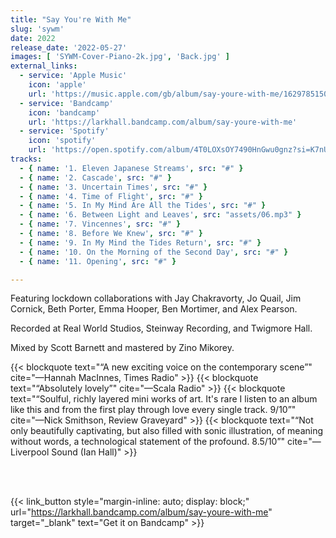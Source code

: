 ```yaml
---
title: "Say You're With Me"
slug: 'sywm'
date: 2022
release_date: '2022-05-27'
images: [ 'SYWM-Cover-Piano-2k.jpg', 'Back.jpg' ]
external_links:
  - service: 'Apple Music'
    icon: 'apple'
    url: 'https://music.apple.com/gb/album/say-youre-with-me/1629785150'
  - service: 'Bandcamp'
    icon: 'bandcamp'
    url: 'https://larkhall.bandcamp.com/album/say-youre-with-me'
  - service: 'Spotify'
    icon: 'spotify'
    url: 'https://open.spotify.com/album/4T0LOXsOY7490HnGwu0gnz?si=K7nU3ZDpTbybOVDe6Sv25Q'
tracks:
  - { name: '1. Eleven Japanese Streams', src: "#" }
  - { name: '2. Cascade', src: "#" }
  - { name: '3. Uncertain Times', src: "#" }
  - { name: '4. Time of Flight', src: "#" }
  - { name: '5. In My Mind Are All the Tides', src: "#" }
  - { name: '6. Between Light and Leaves', src: "assets/06.mp3" }
  - { name: '7. Vincennes', src: "#" }
  - { name: '8. Before We Knew', src: "#" }
  - { name: '9. In My Mind the Tides Return', src: "#" }
  - { name: '10. On the Morning of the Second Day', src: "#" }
  - { name: '11. Opening', src: "#" }

---
```


Featuring lockdown collaborations with Jay Chakravorty, Jo Quail, Jim Cornick, Beth Porter, Emma Hooper, Ben Mortimer, and Alex Pearson. 

Recorded at Real World Studios, Steinway Recording, and Twigmore Hall. 

Mixed by Scott Barnett and mastered by Zino Mikorey.

{{< blockquote text="“A new exciting voice on the contemporary scene”" cite="—Hannah MacInnes, Times Radio" >}}
{{< blockquote text="“Absolutely lovely”" cite="—Scala Radio" >}}
{{< blockquote text="“Soulful, richly layered mini works of art. It's rare I listen to an album like this and from the first play through love every single track. 9/10”" cite="—Nick Smithson, Review Graveyard" >}}
{{< blockquote text="“Not only beautifully captivating, but also filled with sonic illustration, of meaning without words, a technological statement of the profound. 8.5/10”" cite="—Liverpool Sound (Ian Hall)" >}}

<br><br>

{{< link_button 
            style="margin-inline: auto; display: block;"
            url="https://larkhall.bandcamp.com/album/say-youre-with-me"
            target="_blank"
            text="Get it on Bandcamp" >}}
